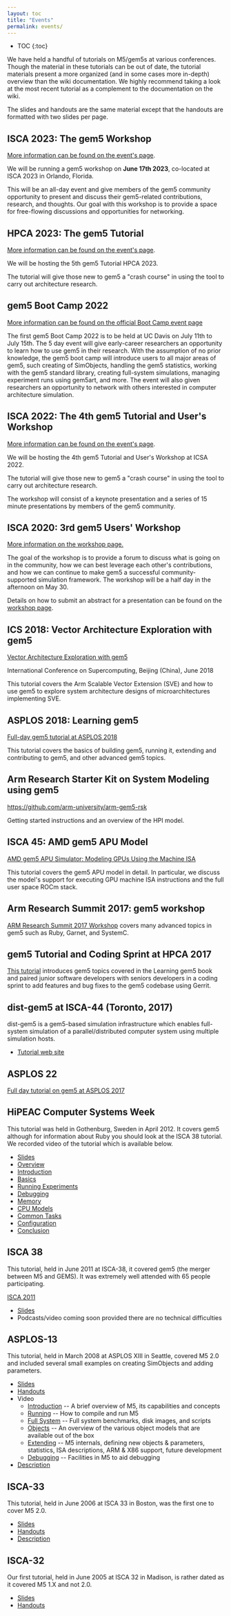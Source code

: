 ```yaml
---
layout: toc
title: "Events"
permalink: events/
---
```

* TOC
{:toc}

We have held a handful of tutorials on M5/gem5s at various conferences. Though
the material in these tutorials can be out of date, the tutorial
materials present a more organized (and in some cases more in-depth)
overview than the wiki documentation. We highly recommend taking a look
at the most recent tutorial as a complement to the documentation on the
wiki.

The slides and handouts are the same material except that the handouts
are formatted with two slides per page.

## ISCA 2023: The gem5 Workshop

[More information can be found on the event's page](/events/isca-2023).

We will be running a gem5 workshop on **June 17th 2023**, co-located at ISCA 2023 in Orlando, Florida.

This will be an all-day event and give members of the gem5 community opportunity to present and discuss their gem5-related contributions, research, and thoughts.
Our goal with this workshop is to provide a space for free-flowing discussions and opportunities for networking.

## HPCA 2023: The gem5 Tutorial

[More information can be found on the event's page](/events/hpca-2023).

We will be hosting the 5th gem5 Tutorial HPCA 2023.

The tutorial will give those new to gem5 a "crash course" in using the tool to carry out architecture research.


## gem5 Boot Camp 2022

[More information can be found on the official Boot Camp event page](/events/boot-camp-2022)

The first gem5 Boot Camp 2022 is to be held at UC Davis on July 11th to July 15th.
The 5 day event will give early-career researchers an opportunity to learn how to use gem5 in their research.
With the assumption of no prior knowledge, the gem5 boot camp will introduce users to all major areas of gem5, such creating of SimObjects, handling the gem5 statistics, working with the gem5 standard library, creating full-system simulations, managing experiment runs using gem5art, and more.
The event will also given researchers an opportunity to network with others interested in computer architecture simulation.

## ISCA 2022: The 4th gem5 Tutorial and User's Workshop

[More information can be found on the event's page](/events/isca-2022).

We will be hosting the 4th gem5 Tutorial and User's Workshop at ICSA 2022.

The tutorial will give those new to gem5 a "crash course" in using the tool to carry out architecture research.

The workshop will consist of a keynote presentation and a series of 15 minute presentations by members of the gem5 community.

## ISCA 2020: 3rd gem5 Users' Workshop

[More information on the workshop page.](isca-2020)

The goal of the workshop is to provide a forum to discuss what is going on in the community, how we can best leverage each other's contributions, and how we can continue to make gem5 a successful community-supported simulation framework. The workshop will be a half day in the afternoon on May 30.

Details on how to submit an abstract for a presentation can be found on the [workshop page](isca-2020).

## ICS 2018: Vector Architecture Exploration with gem5

[Vector Architecture Exploration with
gem5](ics-2018)

International Conference on Supercomputing, Beijing (China), June 2018

This tutorial covers the Arm Scalable Vector Extension (SVE) and how to
use gem5 to explore system architecture designs of microarchitectures
implementing SVE.

## ASPLOS 2018: Learning gem5

[Full-day gem5 tutorial at ASPLOS 2018](asplos-2018)

This tutorial covers the basics of building gem5, running it, extending and contributing to gem5, and other advanced gem5 topics.

## Arm Research Starter Kit on System Modeling using gem5

<https://github.com/arm-university/arm-gem5-rsk>

Getting started instructions and an overview of the HPI model.

## ISCA 45: AMD gem5 APU Model

[AMD gem5 APU Simulator: Modeling GPUs Using the Machine
ISA](isca-2018)

This tutorial covers the gem5 APU model in detail. In particular, we
discuss the model's support for executing GPU machine ISA instructions
and the full user space ROCm stack.

## Arm Research Summit 2017: gem5 workshop

[ARM Research Summit 2017
Workshop](arm-summit-2017) covers many
advanced topics in gem5 such as Ruby, Garnet, and SystemC.

## gem5 Tutorial and Coding Sprint at HPCA 2017

[This tutorial](hpca-2017) introduces gem5 topics covered in the Learning gem5 book and paired junior software developers with seniors developers in a coding sprint to add features and bug fixes to the gem5 codebase using Gerrit.

## dist-gem5 at ISCA-44 (Toronto, 2017)

dist-gem5 is a gem5-based simulation infrastructure which enables
full-system simulation of a parallel/distributed computer system using
multiple simulation hosts.

  - [Tutorial web
    site](dist-gem5)

## ASPLOS 22

[Full day tutorial on gem5 at
ASPLOS 2017](asplos-2017)

## HiPEAC Computer Systems Week

This tutorial was held in Gothenburg, Sweden in April 2012. It covers
gem5 although for information about Ruby you should look at the ISCA 38
tutorial. We recorded video of the tutorial which is available
    below.

  - [Slides](http://dist.gem5.org/tutorials/hipeac2012/gem5_hipeac.pdf)
  - [Overview](http://dist.gem5.org/tutorials/hipeac2012/01.overview.m4v)
  - [Introduction](http://dist.gem5.org/tutorials/hipeac2012/02.introduction.m4v)
  - [Basics](http://dist.gem5.org/tutorials/hipeac2012/03.basics.m4v)
  - [Running
    Experiments](http://dist.gem5.org/tutorials/hipeac2012/04.running_experiment.m4v)
  - [Debugging](http://dist.gem5.org/tutorials/hipeac2012/05.debugging.m4v)
  - [Memory](http://dist.gem5.org/tutorials/hipeac2012/06.memory.m4v)
  - [CPU
    Models](http://dist.gem5.org/tutorials/hipeac2012/07.cpu_models.m4v)
  - [Common
    Tasks](http://dist.gem5.org/tutorials/hipeac2012/08.common_tasks.m4v)
  - [Configuration](http://dist.gem5.org/tutorials/hipeac2012/09.configuration.m4v)
  - [Conclusion](http://dist.gem5.org/tutorials/hipeac2012/10.conclusions.m4v)

## ISCA 38

This tutorial, held in June 2011 at ISCA-38, it covered gem5 (the merger
between M5 and GEMS). It was extremely well attended with 65 people
participating.

[ISCA 2011](isca-2011)

  - [Slides](http://dist.gem5.org/tutorials/isca_pres_2011.pdf)
  - Podcasts/video coming soon provided there are no technical
    difficulties

## ASPLOS-13

This tutorial, held in March 2008 at ASPLOS XIII in Seattle, covered M5
2.0 and included several small examples on creating SimObjects and
adding parameters.

  - [Slides](http://dist.gem5.org/tutorials/asplos_pres.pdf)
  - [Handouts](http://dist.gem5.org/tutorials/asplos_hand.pdf)
  - Video
      - [Introduction](http://dist.gem5.org/tutorials/introduction.mov)
        -- A brief overview of M5, its capabilities and concepts
      - [Running](http://dist.gem5.org/tutorials/running.mov) --
        How to compile and run M5
      - [Full
        System](http://dist.gem5.org/tutorials/fullsystem.mov) --
        Full system benchmarks, disk images, and scripts
      - [Objects](http://dist.gem5.org/tutorials/objects.mov) -- An
        overview of the various object models that are available out of
        the box
      - [Extending](http://dist.gem5.org/tutorials/extending.mov)
        -- M5 internals, defining new objects & parameters, statistics,
        ISA descriptions, ARM & X86 support, future development
      - [Debugging](http://dist.gem5.org/tutorials/debugging.mov)
        -- Facilities in M5 to aid debugging
  - [Description](asplos-2008)

## ISCA-33

This tutorial, held in June 2006 at ISCA 33 in Boston, was the first one
to cover M5 2.0.

  - [Slides](http://dist.gem5.org/tutorials/isca_pres.pdf)
  - [Handouts](http://dist.gem5.org/tutorials/isca_hand.pdf)
  - [Description](isca-2006)

## ISCA-32

Our first tutorial, held in June 2005 at ISCA 32 in Madison, is rather
dated as it covered M5 1.X and not 2.0.

  - [Slides](http://dist.gem5.org/tutorials/tutorial.ppt)
  - [Handouts](http://dist.gem5.org/tutorials/tutorial.pdf)

